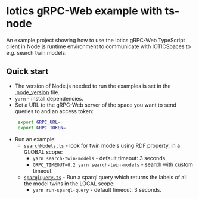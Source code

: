 # Iotics gRPC-Web example with ts-node
An example project showing how to use the Iotics gRPC-Web TypeScript client in Node.js runtime environment
to communicate with IOTICSpaces to e.g. search twin models.


## Quick start
* The version of Node.js needed to run the examples is set in the [.node_version](./.node-version) file.
* `yarn` - install dependencies.
* Set a URL to the gRPC-Web server of the space you want to send queries to and an access token:
  ```bash
   export GRPC_URL=
   export GRPC_TOKEN=
  ```
* Run an example:
  * [`searchModels.ts`](./src/searchModels.ts) - look for twin models using RDF property, in a GLOBAL scope:
    * `yarn search-twin-models` - default timeout: 3 seconds.
    * `GRPC_TIMEOUT=0.2 yarn search-twin-models` - search with custom timeout.
  * [`sparqlQuery.ts`](./src/sparqlQuery.ts) - Run a sparql query which returns the labels of all the model twins in the LOCAL scope:
    * `yarn run-sparql-query` - default timeout: 3 seconds.
